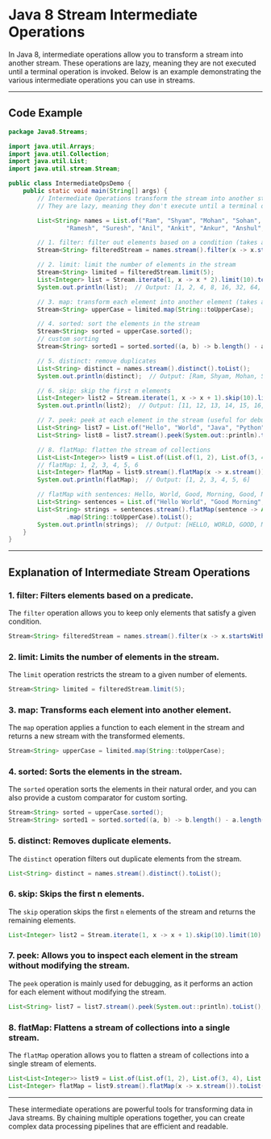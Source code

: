 # Java 8 Stream Intermediate Operations

In Java 8, intermediate operations allow you to transform a stream into another stream. These operations are lazy, meaning they are not executed until a terminal operation is invoked. Below is an example demonstrating the various intermediate operations you can use in streams.

---

## Code Example

```java
package Java8.Streams;

import java.util.Arrays;
import java.util.Collection;
import java.util.List;
import java.util.stream.Stream;

public class IntermediateOpsDemo {
    public static void main(String[] args) {
        // Intermediate Operations transform the stream into another stream
        // They are lazy, meaning they don't execute until a terminal operation is invoked

        List<String> names = List.of("Ram", "Shyam", "Mohan", "Sohan",
                "Ramesh", "Suresh", "Anil", "Ankit", "Ankur", "Anshul", "Anil", "Anil");

        // 1. filter: filter out elements based on a condition (takes a predicate)
        Stream<String> filteredStream = names.stream().filter(x -> x.startsWith("A"));

        // 2. limit: limit the number of elements in the stream
        Stream<String> limited = filteredStream.limit(5);
        List<Integer> list = Stream.iterate(1, x -> x * 2).limit(10).toList();
        System.out.println(list);  // Output: [1, 2, 4, 8, 16, 32, 64, 128, 256, 512]

        // 3. map: transform each element into another element (takes a function)
        Stream<String> upperCase = limited.map(String::toUpperCase);

        // 4. sorted: sort the elements in the stream
        Stream<String> sorted = upperCase.sorted();
        // custom sorting
        Stream<String> sorted1 = sorted.sorted((a, b) -> b.length() - a.length());

        // 5. distinct: remove duplicates
        List<String> distinct = names.stream().distinct().toList();
        System.out.println(distinct);  // Output: [Ram, Shyam, Mohan, Sohan, Ramesh, Suresh, Anil, Ankit, Ankur, Anshul]

        // 6. skip: skip the first n elements
        List<Integer> list2 = Stream.iterate(1, x -> x + 1).skip(10).limit(10).toList();
        System.out.println(list2);  // Output: [11, 12, 13, 14, 15, 16, 17, 18, 19, 20]

        // 7. peek: peek at each element in the stream (useful for debugging)
        List<String> list7 = List.of("Hello", "World", "Java", "Python", "C++", "C#", "Ruby", "Perl");
        List<String> list8 = list7.stream().peek(System.out::println).toList();  // Prints each element

        // 8. flatMap: flatten the stream of collections
        List<List<Integer>> list9 = List.of(List.of(1, 2), List.of(3, 4), List.of(5, 6));
        // flatMap: 1, 2, 3, 4, 5, 6
        List<Integer> flatMap = list9.stream().flatMap(x -> x.stream()).toList();
        System.out.println(flatMap);  // Output: [1, 2, 3, 4, 5, 6]

        // flatMap with sentences: Hello, World, Good, Morning, Good, Night
        List<String> sentences = List.of("Hello World", "Good Morning", "Good Night");
        List<String> strings = sentences.stream().flatMap(sentence -> Arrays.stream(sentence.split(" ")))
                .map(String::toUpperCase).toList();
        System.out.println(strings);  // Output: [HELLO, WORLD, GOOD, MORNING, GOOD, NIGHT]
    }
}
```

---

## Explanation of Intermediate Stream Operations

### 1. **filter**: Filters elements based on a predicate.
The `filter` operation allows you to keep only elements that satisfy a given condition.

```java
Stream<String> filteredStream = names.stream().filter(x -> x.startsWith("A"));
```

### 2. **limit**: Limits the number of elements in the stream.
The `limit` operation restricts the stream to a given number of elements.

```java
Stream<String> limited = filteredStream.limit(5);
```

### 3. **map**: Transforms each element into another element.
The `map` operation applies a function to each element in the stream and returns a new stream with the transformed elements.

```java
Stream<String> upperCase = limited.map(String::toUpperCase);
```

### 4. **sorted**: Sorts the elements in the stream.
The `sorted` operation sorts the elements in their natural order, and you can also provide a custom comparator for custom sorting.

```java
Stream<String> sorted = upperCase.sorted();
Stream<String> sorted1 = sorted.sorted((a, b) -> b.length() - a.length());
```

### 5. **distinct**: Removes duplicate elements.
The `distinct` operation filters out duplicate elements from the stream.

```java
List<String> distinct = names.stream().distinct().toList();
```

### 6. **skip**: Skips the first n elements.
The `skip` operation skips the first `n` elements of the stream and returns the remaining elements.

```java
List<Integer> list2 = Stream.iterate(1, x -> x + 1).skip(10).limit(10).toList();
```

### 7. **peek**: Allows you to inspect each element in the stream without modifying the stream.
The `peek` operation is mainly used for debugging, as it performs an action for each element without modifying the stream.

```java
List<String> list7 = list7.stream().peek(System.out::println).toList();  // Prints each element
```

### 8. **flatMap**: Flattens a stream of collections into a single stream.
The `flatMap` operation allows you to flatten a stream of collections into a single stream of elements.

```java
List<List<Integer>> list9 = List.of(List.of(1, 2), List.of(3, 4), List.of(5, 6));
List<Integer> flatMap = list9.stream().flatMap(x -> x.stream()).toList();
```

---

These intermediate operations are powerful tools for transforming data in Java streams. By chaining multiple operations together, you can create complex data processing pipelines that are efficient and readable.
